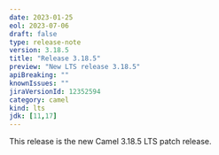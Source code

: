 ```yaml
---
date: 2023-01-25
eol: 2023-07-06
draft: false
type: release-note
version: 3.18.5
title: "Release 3.18.5"
preview: "New LTS release 3.18.5"
apiBreaking: ""
knownIssues: ""
jiraVersionId: 12352594
category: camel
kind: lts
jdk: [11,17]
---
```


This release is the new Camel 3.18.5 LTS patch release.
